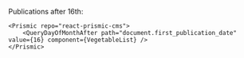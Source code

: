 Publications after 16th:

    <Prismic repo="react-prismic-cms">
        <QueryDayOfMonthAfter path="document.first_publication_date" value={16} component={VegetableList} />
    </Prismic>
